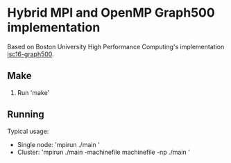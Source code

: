 # Hybrid MPI and OpenMP Graph500 implementation 
Based on Boston University High Performance Computing's implementation [isc16-graph500](https://github.com/buhpc/isc16-graph500).

## Make 
1. Run 'make'

## Running
Typical usage:
- Single node: 'mpirun ./main <scale> <edgefactor>'
- Cluster:  'mpirun ./main -machinefile machinefile -np <numberofprocesses> ./main <scale> <edgefactor>'
